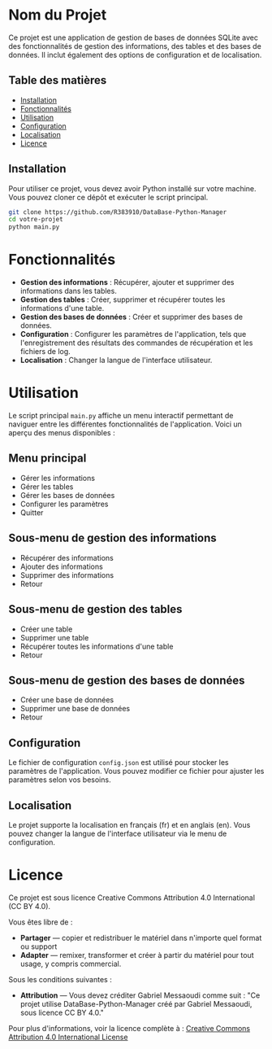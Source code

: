 # Nom du Projet

Ce projet est une application de gestion de bases de données SQLite avec des fonctionnalités de gestion des informations, des tables et des bases de données. Il inclut également des options de configuration et de localisation.

## Table des matières

- [Installation](#installation)
- [Fonctionnalités](#fonctionnalités)
- [Utilisation](#utilisation)
- [Configuration](#configuration)
- [Localisation](#localisation)
- [Licence](#licence)

## Installation

Pour utiliser ce projet, vous devez avoir Python installé sur votre machine. Vous pouvez cloner ce dépôt et exécuter le script principal.

```bash
git clone https://github.com/R383910/DataBase-Python-Manager
cd votre-projet
python main.py
```
# Fonctionnalités

- **Gestion des informations** : Récupérer, ajouter et supprimer des informations dans les tables.
- **Gestion des tables** : Créer, supprimer et récupérer toutes les informations d'une table.
- **Gestion des bases de données** : Créer et supprimer des bases de données.
- **Configuration** : Configurer les paramètres de l'application, tels que l'enregistrement des résultats des commandes de récupération et les fichiers de log.
- **Localisation** : Changer la langue de l'interface utilisateur.

# Utilisation

Le script principal `main.py` affiche un menu interactif permettant de naviguer entre les différentes fonctionnalités de l'application. Voici un aperçu des menus disponibles :

## Menu principal

- Gérer les informations
- Gérer les tables
- Gérer les bases de données
- Configurer les paramètres
- Quitter

## Sous-menu de gestion des informations

- Récupérer des informations
- Ajouter des informations
- Supprimer des informations
- Retour

## Sous-menu de gestion des tables

- Créer une table
- Supprimer une table
- Récupérer toutes les informations d'une table
- Retour

## Sous-menu de gestion des bases de données

- Créer une base de données
- Supprimer une base de données
- Retour

## Configuration

Le fichier de configuration `config.json` est utilisé pour stocker les paramètres de l'application. Vous pouvez modifier ce fichier pour ajuster les paramètres selon vos besoins.

## Localisation

Le projet supporte la localisation en français (fr) et en anglais (en). Vous pouvez changer la langue de l'interface utilisateur via le menu de configuration.

# Licence

Ce projet est sous licence Creative Commons Attribution 4.0 International (CC BY 4.0).

Vous êtes libre de :

- **Partager** — copier et redistribuer le matériel dans n'importe quel format ou support
- **Adapter** — remixer, transformer et créer à partir du matériel pour tout usage, y compris commercial.

Sous les conditions suivantes :

- **Attribution** — Vous devez créditer Gabriel Messaoudi comme suit : "Ce projet utilise DataBase-Python-Manager créé par Gabriel Messaoudi, sous licence CC BY 4.0."

Pour plus d'informations, voir la licence complète à :
[Creative Commons Attribution 4.0 International License](https://creativecommons.org/licenses/by/4.0/)
